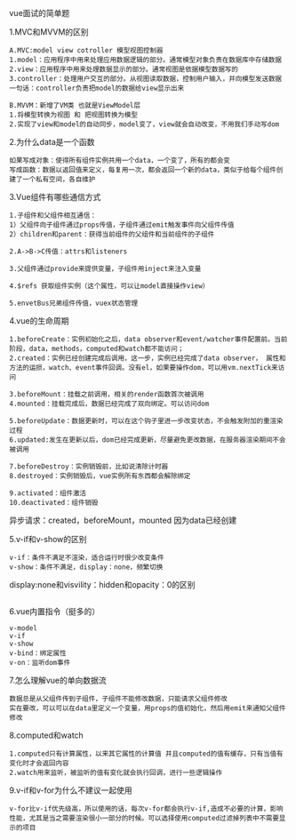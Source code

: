 vue面试的简单题



1.MVC和MVVM的区别

```
A.MVC:model view cotroller 模型视图控制器 
1.model：应用程序中用来处理应用数据逻辑的部分。通常模型对象负责在数据库中存储数据
2.view：应用程序中用来处理数据显示的部分。通常视图是依据模型数据写的
3.controller：处理用户交互的部分。从视图读取数据，控制用户输入，并向模型发送数据
一句话：controller负责把model的数据给view显示出来

B.MVVM：新增了VM类 也就是ViewModel层
1.将模型转换为视图 和 把视图转换为模型
2.实现了view和model的自动同步，model变了，view就会自动改变，不用我们手动写dom

```

2.为什么data是一个函数

```
如果写成对象：使得所有组件实例共用一个data，一个变了，所有的都会变
写成函数：数据以返回值来定义，每复用一次，都会返回一个新的data，类似于给每个组件创建了一个私有空间，各自维护
```

3.Vue组件有哪些通信方式

```
1.子组件和父组件相互通信：
1）父组件向子组件通过props传值，子组件通过emit触发事件向父组件传值
2）children和parent：获得当前组件的父组件和当前组件的子组件

2.A->B->C传值：attrs和listeners

3.父组件通过provide来提供变量，子组件用inject来注入变量

4.$refs 获取组件实例（这个属性，可以让model直接操作view）

5.envetBus兄弟组件传值，vuex状态管理
```



4.vue的生命周期

```
1.beforeCreate：实例初始化之后，data observer和event/watcher事件配置前。当前阶段，data，methods，computed和watch都不能访问；
2.created：实例已经创建完成后调用，这一步，实例已经完成了data observer， 属性和方法的运损，watch、event事件回调。没有el，如果要操作dom，可以用vm.nextTick来访问

3.beforeMount：挂载之前调用，相关的render函数首次被调用
4.mounted：挂载完成后，数据已经完成了双向绑定。可以访问dom

5.beforeUpdate：数据更新时，可以在这个钩子里进一步改变状态，不会触发附加的重渲染过程
6.updated:发生在更新以后，dom已经完成更新，尽量避免更改数据，在服务器渲染期间不会被调用

7.beforeDestroy：实例销毁前，比如说清除计时器
8.destroyed：实例销毁后，vue实例所有东西都会解除绑定

9.activated：组件激活
10.deactivated：组件销毁
```

异步请求：created，beforeMount，mounted 因为data已经创建



5.v-if和v-show的区别

```
v-if：条件不满足不渲染，适合运行时很少改变条件
v-show：条件不满足，display：none，频繁切换
```

display:none和visvility：hidden和opacity：0的区别

```

```

6.vue内置指令（挺多的）

```
v-model
v-if
v-show
v-bind：绑定属性
v-on：监听dom事件

```



7.怎么理解vue的单向数据流

```
数据总是从父组件传到子组件，子组件不能修改数据，只能请求父组件修改
实在要改，可以可以在data里定义一个变量，用props的值初始化，然后用emit来通知父组件修改
```

8.computed和watch

```
1.computed只有计算属性，以来其它属性的计算值 并且computed的值有缓存，只有当值有变化时才会返回内容
2.watch用来监听，被监听的值有变化就会执行回调，进行一些逻辑操作
```

9.v-if和v-for为什么不建议一起使用

```
v-for比v-if优先级高，所以使用的话，每次v-for都会执行v-if,造成不必要的计算，影响性能，尤其是当之需要渲染很小一部分的时候。可以选择使用computed过滤掉列表中不需要显示的项目
```


